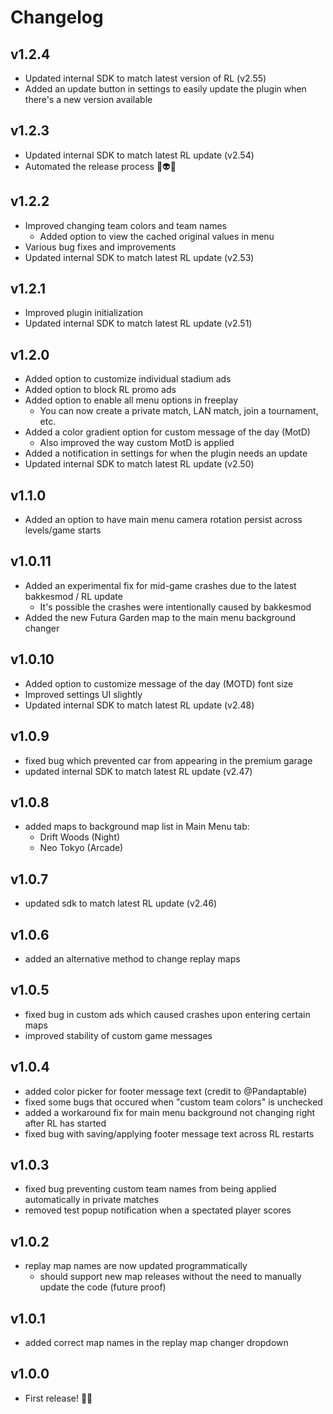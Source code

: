 # Changelog

## v1.2.4
- Updated internal SDK to match latest version of RL (v2.55)
- Added an update button in settings to easily update the plugin when there's a new version available

## v1.2.3
- Updated internal SDK to match latest RL update (v2.54)
- Automated the release process 🥷👽👻

## v1.2.2
- Improved changing team colors and team names
  - Added option to view the cached original values in menu
- Various bug fixes and improvements
- Updated internal SDK to match latest RL update (v2.53)

## v1.2.1
- Improved plugin initialization
- Updated internal SDK to match latest RL update (v2.51)

## v1.2.0
- Added option to customize individual stadium ads
- Added option to block RL promo ads
- Added option to enable all menu options in freeplay
  - You can now create a private match, LAN match, join a tournament, etc.
- Added a color gradient option for custom message of the day (MotD)
  - Also improved the way custom MotD is applied
- Added a notification in settings for when the plugin needs an update
- Updated internal SDK to match latest RL update (v2.50)

## v1.1.0
- Added an option to have main menu camera rotation persist across levels/game starts

## v1.0.11
- Added an experimental fix for mid-game crashes due to the latest bakkesmod / RL update
  - It's possible the crashes were intentionally caused by bakkesmod
- Added the new Futura Garden map to the main menu background changer

## v1.0.10
- Added option to customize message of the day (MOTD) font size
- Improved settings UI slightly
- Updated internal SDK to match latest RL update (v2.48)

## v1.0.9
- fixed bug which prevented car from appearing in the premium garage
- updated internal SDK to match latest RL update (v2.47)

## v1.0.8
- added maps to background map list in Main Menu tab:
  - Drift Woods (Night)
  - Neo Tokyo (Arcade)

## v1.0.7
- updated sdk to match latest RL update (v2.46)

## v1.0.6
- added an alternative method to change replay maps
  
## v1.0.5
- fixed bug in custom ads which caused crashes upon entering certain maps
- improved stability of custom game messages
  
## v1.0.4
- added color picker for footer message text (credit to @Pandaptable)
- fixed some bugs that occured when "custom team colors" is unchecked
- added a workaround fix for main menu background not changing right after RL has started
- fixed bug with saving/applying footer message text across RL restarts

## v1.0.3
- fixed bug preventing custom team names from being applied automatically in private matches
- removed test popup notification when a spectated player scores

## v1.0.2
- replay map names are now updated programmatically
  - should support new map releases without the need to manually update the code (future proof)
  
## v1.0.1
- added correct map names in the replay map changer dropdown

## v1.0.0
- First release! 🥳🎉